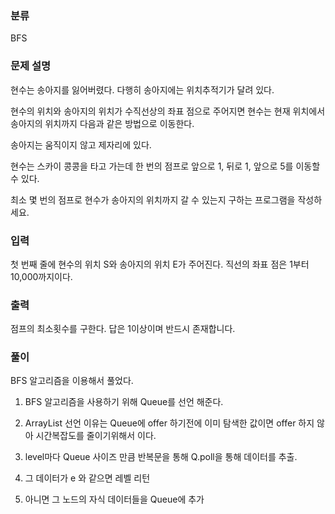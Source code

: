 ### 분류

BFS

### 문제 설명

<p>
현수는 송아지를 잃어버렸다. 다행히 송아지에는 위치추적기가 달려 있다.

현수의 위치와 송아지의 위치가 수직선상의 좌표 점으로 주어지면 현수는 현재 위치에서 송아지의 위치까지 다음과 같은 방법으로 이동한다.

송아지는 움직이지 않고 제자리에 있다.

현수는 스카이 콩콩을 타고 가는데 한 번의 점프로 앞으로 1, 뒤로 1, 앞으로 5를 이동할 수 있다.

최소 몇 번의 점프로 현수가 송아지의 위치까지 갈 수 있는지 구하는 프로그램을 작성하세요.
</p>


### 입력

 <p>첫 번째 줄에 현수의 위치 S와 송아지의 위치 E가 주어진다. 직선의 좌표 점은 1부터 10,000까지이다.</p>

### 출력

 <p>점프의 최소횟수를 구한다. 답은 1이상이며 반드시 존재합니다.</p>

### 풀이 

<p>
BFS 알고리즘을 이용해서 풀었다.

1. BFS 알고리즘을 사용하기 위해 Queue를 선언 해준다.

2. ArrayList 선언 이유는 Queue에 offer 하기전에 이미 탐색한 값이면 offer 하지 않아 시간복잡도를 줄이기위해서 이다.

3. level마다 Queue 사이즈 만큼 반복문을 통해 Q.poll을 통해 데이터를 추출.

4. 그 데이터가 e 와 같으면 레벨 리턴

5. 아니면 그 노드의 자식 데이터들을 Queue에 추가
</p>
